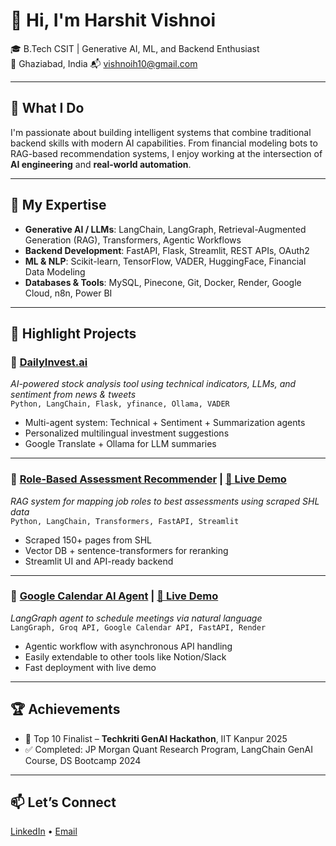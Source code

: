 # 👋 Hi, I'm Harshit Vishnoi

🎓 B.Tech CSIT | Generative AI, ML, and Backend Enthusiast  
📍 Ghaziabad, India 
📬 vishnoih10@gmail.com 


---

## 🔧 What I Do
I'm passionate about building intelligent systems that combine traditional backend skills with modern AI capabilities. From financial modeling bots to RAG-based recommendation systems, I enjoy working at the intersection of **AI engineering** and **real-world automation**.

---

## 🧠 My Expertise

- **Generative AI / LLMs**: LangChain, LangGraph, Retrieval-Augmented Generation (RAG), Transformers, Agentic Workflows
- **Backend Development**: FastAPI, Flask, Streamlit, REST APIs, OAuth2
- **ML & NLP**: Scikit-learn, TensorFlow, VADER, HuggingFace, Financial Data Modeling
- **Databases & Tools**: MySQL, Pinecone, Git, Docker, Render, Google Cloud, n8n, Power BI

---

## 🚀 Highlight Projects

### 🔹 [DailyInvest.ai](https://github.com/harshitvishnoi08/DailyInvestAI-UI)  
*AI-powered stock analysis tool using technical indicators, LLMs, and sentiment from news & tweets*  
`Python, LangChain, Flask, yfinance, Ollama, VADER`

- Multi-agent system: Technical + Sentiment + Summarization agents
- Personalized multilingual investment suggestions
- Google Translate + Ollama for LLM summaries

---

### 🔹 [Role-Based Assessment Recommender](https://github.com/harshitvishnoi08/SHL_INTERN_ASSESMENT) | [🔗 Live Demo](https://hvishnoi-shl-assessment.streamlit.app/)  
*RAG system for mapping job roles to best assessments using scraped SHL data*  
`Python, LangChain, Transformers, FastAPI, Streamlit`

- Scraped 150+ pages from SHL
- Vector DB + sentence-transformers for reranking
- Streamlit UI and API-ready backend

---

### 🔹 [Google Calendar AI Agent](https://github.com/harshitvishnoi08/google-calender-ai-agent) | [🔗 Live Demo](https://calender-ai-agent-vishnoi-harshi.streamlit.app/)  
*LangGraph agent to schedule meetings via natural language*  
`LangGraph, Groq API, Google Calendar API, FastAPI, Render`

- Agentic workflow with asynchronous API handling
- Easily extendable to other tools like Notion/Slack
- Fast deployment with live demo

---

## 🏆 Achievements

- 🏅 Top 10 Finalist – **Techkriti GenAI Hackathon**, IIT Kanpur 2025
- ✅ Completed: JP Morgan Quant Research Program, LangChain GenAI Course, DS Bootcamp 2024

---

## 📫 Let’s Connect
[LinkedIn](https://www.linkedin.com/in/harshit-vishnoi/) • [Email](mailto:vishnoih10@gmail.com)

